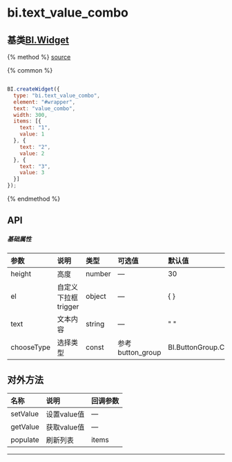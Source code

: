 # bi.text_value_combo

## 基类[BI.Widget](/core/widget.md)

{% method %}
[source](https://jsfiddle.net/fineui/hcf0kd9m/)

{% common %}
```javascript

BI.createWidget({
  type: "bi.text_value_combo",
  element: "#wrapper",
  text: "value_combo",
  width: 300,
  items: [{
    text: "1",
    value: 1
  }, {
    text: "2",
    value: 2
  }, {
    text: "3",
    value: 3
  }]
});


```

{% endmethod %}

## API
##### 基础属性
| 参数    | 说明           | 类型  | 可选值 | 默认值
| :------ |:-------------  | :-----| :----|:----
| height | 高度 | number | — | 30
| el | 自定义下拉框trigger| object |—|{ } |
| text | 文本内容 | string | — | " " |
| chooseType | 选择类型 | const |参考button_group | BI.ButtonGroup.CHOOSE_TYPE_SINGLE |

 


## 对外方法
| 名称     | 说明                           |  回调参数     
| :------ |:-------------                  | :-----   
| setValue| 设置value值|—|
| getValue| 获取value值|—|
| populate | 刷新列表 | items |





---


